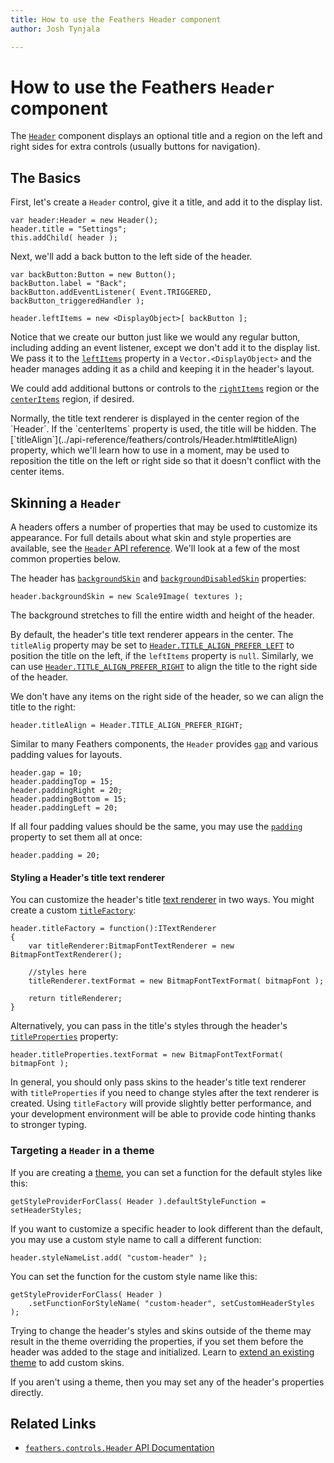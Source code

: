 ```yaml
---
title: How to use the Feathers Header component  
author: Josh Tynjala

---
```

# How to use the Feathers `Header` component

The [`Header`](../api-reference/feathers/controls/Header.html) component displays an optional title and a region on the left and right sides for extra controls (usually buttons for navigation).

## The Basics

First, let's create a `Header` control, give it a title, and add it to the display list.

``` code
var header:Header = new Header();
header.title = "Settings";
this.addChild( header );
```

Next, we'll add a back button to the left side of the header.

``` code
var backButton:Button = new Button();
backButton.label = "Back";
backButton.addEventListener( Event.TRIGGERED, backButton_triggeredHandler );
 
header.leftItems = new <DisplayObject>[ backButton ];
```

Notice that we create our button just like we would any regular button, including adding an event listener, except we don't add it to the display list. We pass it to the [`leftItems`](../api-reference/feathers/controls/Header.html#leftItems) property in a `Vector.<DisplayObject>` and the header manages adding it as a child and keeping it in the header's layout.

We could add additional buttons or controls to the [`rightItems`](../api-reference/feathers/controls/Header.html#rightItems) region or the [`centerItems`](../api-reference/feathers/controls/Header.html#centerItems) region, if desired.

<aside class="warn">Normally, the title text renderer is displayed in the center region of the `Header`. If the `centerItems` property is used, the title will be hidden. The [`titleAlign`](../api-reference/feathers/controls/Header.html#titleAlign) property, which we'll learn how to use in a moment, may be used to reposition the title on the left or right side so that it doesn't conflict with the center items.</aside>

## Skinning a `Header`

A headers offers a number of properties that may be used to customize its appearance. For full details about what skin and style properties are available, see the [`Header` API reference](../api-reference/feathers/controls/Header.html). We'll look at a few of the most common properties below.

The header has [`backgroundSkin`](../api-reference/feathers/controls/Header.html#backgroundSkin) and [`backgroundDisabledSkin`](../api-reference/feathers/controls/Header.html#backgroundDisabledSkin) properties:

``` code
header.backgroundSkin = new Scale9Image( textures );
```

The background stretches to fill the entire width and height of the header.

By default, the header's title text renderer appears in the center. The `titleAlig` property may be set to [`Header.TITLE_ALIGN_PREFER_LEFT`](../api-reference/feathers/controls/Header.html#TITLE_ALIGN_PREFER_LEFT) to position the title on the left, if the `leftItems` property is `null`. Similarly, we can use [`Header.TITLE_ALIGN_PREFER_RIGHT`](../api-reference/feathers/controls/Header.html#TITLE_ALIGN_PREFER_RIGHT) to align the title to the right side of the header.

We don't have any items on the right side of the header, so we can align the title to the right:

``` code
header.titleAlign = Header.TITLE_ALIGN_PREFER_RIGHT;
```

Similar to many Feathers components, the `Header` provides [`gap`](../api-reference/feathers/controls/Header.html#gap) and various padding values for layouts.

``` code
header.gap = 10;
header.paddingTop = 15;
header.paddingRight = 20;
header.paddingBottom = 15;
header.paddingLeft = 20;
```

If all four padding values should be the same, you may use the [`padding`](../api-reference/feathers/controls/Header.html#padding) property to set them all at once:

``` code
header.padding = 20;
```

#### Styling a Header's title text renderer

You can customize the header's title [text renderer](text-renderers.html) in two ways. You might create a custom [`titleFactory`](../api-reference/feathers/controls/Header.html#titleFactory):

``` code
header.titleFactory = function():ITextRenderer
{
    var titleRenderer:BitmapFontTextRenderer = new BitmapFontTextRenderer();
 
    //styles here
    titleRenderer.textFormat = new BitmapFontTextFormat( bitmapFont );
 
    return titleRenderer;
}
```

Alternatively, you can pass in the title's styles through the header's [`titleProperties`](../api-reference/feathers/controls/Header.html#titleProperties) property:

``` code
header.titleProperties.textFormat = new BitmapFontTextFormat( bitmapFont );
```

In general, you should only pass skins to the header's title text renderer with `titleProperties` if you need to change styles after the text renderer is created. Using `titleFactory` will provide slightly better performance, and your development environment will be able to provide code hinting thanks to stronger typing.

### Targeting a `Header` in a theme

If you are creating a [theme](themes.html), you can set a function for the default styles like this:

``` code
getStyleProviderForClass( Header ).defaultStyleFunction = setHeaderStyles;
```

If you want to customize a specific header to look different than the default, you may use a custom style name to call a different function:

``` code
header.styleNameList.add( "custom-header" );
```

You can set the function for the custom style name like this:

``` code
getStyleProviderForClass( Header )
    .setFunctionForStyleName( "custom-header", setCustomHeaderStyles );
```

Trying to change the header's styles and skins outside of the theme may result in the theme overriding the properties, if you set them before the header was added to the stage and initialized. Learn to [extend an existing theme](extending-themes.html) to add custom skins.

If you aren't using a theme, then you may set any of the header's properties directly.

## Related Links

-   [`feathers.controls.Header` API Documentation](../api-reference/feathers/controls/Header.html)